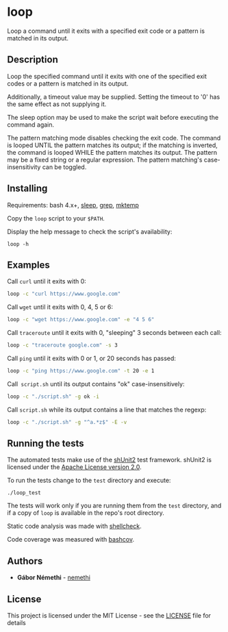 # loop

Loop a command until it exits with a specified exit code or a pattern is matched in its output.

## Description

Loop the specified command until it exits with one of the specified exit codes or a pattern
is matched in its output.

Additionally, a timeout value may be supplied.
Setting the timeout to '0' has the same effect as not supplying it.

The sleep option may be used to make the script wait before executing the command again.

The pattern matching mode disables checking the exit code.
The command is looped UNTIL the pattern matches its output;
if the matching is inverted, the command is looped WHILE the pattern matches its output.
The pattern may be a fixed string or a regular expression.
The pattern matching's case-insensitivity can be toggled.

## Installing

Requirements:
bash 4.x+,
[sleep](http://man7.org/linux/man-pages/man1/sleep.1.html),
[grep](https://man7.org/linux/man-pages/man1/grep.1.html),
[mktemp](https://www.man7.org/linux/man-pages/man3/mktemp.3.html)

Copy the `loop` script to your `$PATH`.

Display the help message to check the script's availability:

```
loop -h
```

## Examples

Call `curl` until it exits with 0:
```bash
loop -c "curl https://www.google.com"
```

Call `wget` until it exits with 0, 4, 5 or 6:
```bash
loop -c "wget https://www.google.com" -e "4 5 6"
```

Call `traceroute` until it exits with 0, "sleeping" 3 seconds between each call:
```bash
loop -c "traceroute google.com" -s 3
```

Call `ping` until it exits with 0 or 1, or 20 seconds has passed:
```bash
loop -c "ping https://www.google.com" -t 20 -e 1
```

Call` script.sh` until its output contains "ok" case-insensitively:
```bash
loop -c "./script.sh" -g ok -i
```

Call `script.sh` while its output contains a line that matches the regexp:
```bash
loop -c "./script.sh" -g "^a.*z$" -E -v
```

## Running the tests

The automated tests make use of the [shUnit2](https://github.com/kward/shunit2) test framework.
shUnit2 is licensed under the [Apache License version 2.0](https://www.apache.org/licenses/LICENSE-2.0).

To run the tests change to the `test` directory and execute:
```
./loop_test
```
The tests will work only if you are running them from the `test` directory,
and if a copy of `loop` is available in the repo's root directory.


Static code analysis was made with [shellcheck](https://github.com/koalaman/shellcheck).

Code coverage was measured with [bashcov](https://github.com/infertux/bashcov).
## Authors

* **Gábor Némethi** - [nemethi](https://github.com/nemethi)

## License

This project is licensed under the MIT License - see the [LICENSE](LICENSE) file for details
